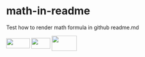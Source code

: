 # math-in-readme
Test how to render math formula in github readme.md

<img src="/tex/ccb175704c18ad5a81177f1274fcd39f.svg?invert_in_darkmode&sanitize=true" align=middle width=63.09925874999999pt height=26.76175259999998pt/>

<img src="/tex/cf29ffad63dddccd8e14636dbf5acb5c.svg?invert_in_darkmode&sanitize=true" align=middle width=50.61359324999999pt height=28.670654099999997pt/>

<img src="/tex/757b63a4ad97ee85323424bd83733842.svg?invert_in_darkmode&sanitize=true" align=middle width=67.12319789999998pt height=41.24212950000001pt/>
